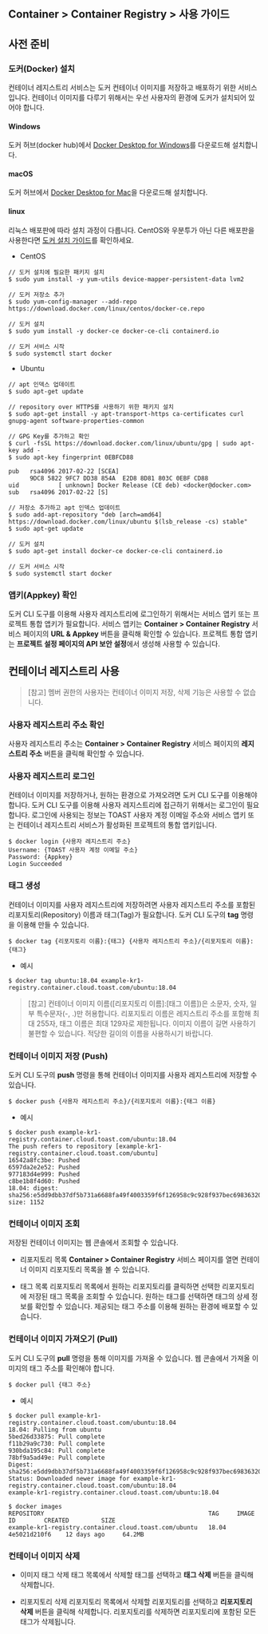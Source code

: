 ## Container > Container Registry > 사용 가이드

## 사전 준비
### 도커(Docker) 설치
컨테이너 레지스트리 서비스는 도커 컨테이너 이미지를 저장하고 배포하기 위한 서비스입니다. 컨테이너 이미지를 다루기 위해서는 우선 사용자의 환경에 도커가 설치되어 있어야 합니다.

#### Windows
도커 허브(docker hub)에서 [Docker Desktop for Windows](https://hub.docker.com/editions/community/docker-ce-desktop-windows)를 다운로드해 설치합니다.

#### macOS
도커 허브에서 [Docker Desktop for Mac](https://hub.docker.com/editions/community/docker-ce-desktop-mac)을 다운로드해 설치합니다.

#### linux
리눅스 배포판에 따라 설치 과정이 다릅니다. CentOS와 우분투가 아닌 다른 배포판을 사용한다면 [도커 설치 가이드](https://docs.docker.com/engine/install)를 확인하세요.

* CentOS
```
// 도커 설치에 필요한 패키지 설치
$ sudo yum install -y yum-utils device-mapper-persistent-data lvm2

// 도커 저장소 추가
$ sudo yum-config-manager --add-repo https://download.docker.com/linux/centos/docker-ce.repo

// 도커 설치
$ sudo yum install -y docker-ce docker-ce-cli containerd.io

// 도커 서비스 시작
$ sudo systemctl start docker
```

* Ubuntu
```
// apt 인덱스 업데이트
$ sudo apt-get update

// repository over HTTPS를 사용하기 위한 패키지 설치
$ sudo apt-get install -y apt-transport-https ca-certificates curl gnupg-agent software-properties-common

// GPG Key를 추가하고 확인
$ curl -fsSL https://download.docker.com/linux/ubuntu/gpg | sudo apt-key add -
$ sudo apt-key fingerprint 0EBFCD88

pub   rsa4096 2017-02-22 [SCEA]
      9DC8 5822 9FC7 DD38 854A  E2D8 8D81 803C 0EBF CD88
uid           [ unknown] Docker Release (CE deb) <docker@docker.com>
sub   rsa4096 2017-02-22 [S]

// 저장소 추가하고 apt 인덱스 업데이트
$ sudo add-apt-repository "deb [arch=amd64] https://download.docker.com/linux/ubuntu $(lsb_release -cs) stable"
$ sudo apt-get update

// 도커 설치
$ sudo apt-get install docker-ce docker-ce-cli containerd.io

// 도커 서비스 시작
$ sudo systemctl start docker
```

### 앱키(Appkey) 확인
도커 CLI 도구를 이용해 사용자 레지스트리에 로그인하기 위해서는 서비스 앱키 또는 프로젝트 통합 앱키가 필요합니다. 서비스 앱키는 **Container > Container Registry** 서비스 페이지의 **URL & Appkey** 버튼을 클릭해 확인할 수 있습니다. 프로젝트 통합 앱키는 **프로젝트 설정 페이지의 API 보안 설정**에서 생성해 사용할 수 있습니다.

## 컨테이너 레지스트리 사용

> [참고]
> 멤버 권한의 사용자는 컨테이너 이미지 저장, 삭제 기능은 사용할 수 없습니다.

### 사용자 레지스트리 주소 확인
사용자 레지스트리 주소는 **Container > Container Registry** 서비스 페이지의 **레지스트리 주소** 버튼을 클릭해 확인할 수 있습니다.

### 사용자 레지스트리 로그인
컨테이너 이미지를 저장하거나, 원하는 환경으로 가져오려면 도커 CLI 도구를 이용해야 합니다. 도커 CLI 도구를 이용해 사용자 레지스트리에 접근하기 위해서는 로그인이 필요합니다. 로그인에 사용되는 정보는 TOAST 사용자 계정 이메일 주소와 서비스 앱키 또는 컨테이너 레지스트리 서비스가 활성화된 프로젝트의 통합 앱키입니다.

```
$ docker login {사용자 레지스트리 주소}
Username: {TOAST 사용자 계정 이메일 주소}
Password: {Appkey}
Login Succeeded
```

### 태그 생성
컨테이너 이미지를 사용자 레지스트리에 저장하려면 사용자 레지스트리 주소를 포함된 리포지토리(Repository) 이름과 태그(Tag)가 필요합니다. 도커 CLI 도구의 **tag** 명령을 이용해 만들 수 있습니다.

```
$ docker tag {리포지토리 이름}:{태그} {사용자 레지스트리 주소}/{리포지토리 이름}:{태그}
```

* 예시
```
$ docker tag ubuntu:18.04 example-kr1-registry.container.cloud.toast.com/ubuntu:18.04
```

> [참고]
> 컨테이너 이미지 이름([리포지토리 이름]:[태그 이름])은 소문자, 숫자, 일부 특수문자(-, .)만 허용합니다. 리포지토리 이름은 레지스트리 주소를 포함해 최대 255자, 태그 이름은 최대 129자로 제한됩니다. 이미지 이름이 길면 사용하기 불편할 수 있습니다. 적당한 길이의 이름을 사용하시기 바랍니다.

### 컨테이너 이미지 저장 (Push)
도커 CLI 도구의 **push** 명령을 통해 컨테이너 이미지를 사용자 레지스트리에 저장할 수 있습니다.

```
$ docker push {사용자 레지스트리 주소}/{리포지토리 이름}:{태그 이름}
```

* 예시
```
$ docker push example-kr1-registry.container.cloud.toast.com/ubuntu:18.04
The push refers to repository [example-kr1-registry.container.cloud.toast.com/ubuntu]
16542a8fc3be: Pushed
6597da2e2e52: Pushed
977183d4e999: Pushed
c8be1b8f4d60: Pushed
18.04: digest: sha256:e5dd9dbb37df5b731a6688fa49f4003359f6f126958c9c928f937bec69836320 size: 1152
```

### 컨테이너 이미지 조회
저장된 컨테이너 이미지는 웹 콘솔에서 조회할 수 있습니다.

* 리포지토리 목록
**Container > Container Registry** 서비스 페이지를 열면 컨테이너 이미지 리포지토리 목록을 볼 수 있습니다.

* 태그 목록
리포지토리 목록에서 원하는 리포지토리를 클릭하면 선택한 리포지토리에 저장된 태그 목록을 조회할 수 있습니다. 원하는 태그를 선택하면 태그의 상세 정보를 확인할 수 있습니다. 제공되는 태그 주소를 이용해 원하는 환경에 배포할 수 있습니다.

### 컨테이너 이미지 가져오기 (Pull)
도커 CLI 도구의 **pull** 명령을 통해 이미지를 가져올 수 있습니다. 웹 콘솔에서 가져올 이미지의 태그 주소를 확인해야 합니다.

```
$ docker pull {태그 주소}
```

* 예시
```
$ docker pull example-kr1-registry.container.cloud.toast.com/ubuntu:18.04
18.04: Pulling from ubuntu
5bed26d33875: Pull complete
f11b29a9c730: Pull complete
930bda195c84: Pull complete
78bf9a5ad49e: Pull complete
Digest: sha256:e5dd9dbb37df5b731a6688fa49f4003359f6f126958c9c928f937bec69836320
Status: Downloaded newer image for example-kr1-registry.container.cloud.toast.com/ubuntu:18.04
example-kr1-registry.container.cloud.toast.com/ubuntu:18.04

$ docker images
REPOSITORY                                              TAG     IMAGE ID        CREATED         SIZE
example-kr1-registry.container.cloud.toast.com/ubuntu   18.04   4e5021d210f6    12 days ago     64.2MB
```

### 컨테이너 이미지 삭제
* 이미지 태그 삭제
태그 목록에서 삭제할 태그를 선택하고 **태그 삭제** 버튼을 클릭해 삭제합니다.

* 리포지토리 삭제
리포지토리 목록에서 삭제할 리포지토리를 선택하고 **리포지토리 삭제** 버튼을 클릭해 삭제합니다. 리포지토리를 삭제하면 리포지토리에 포함된 모든 태그가 삭제됩니다.
